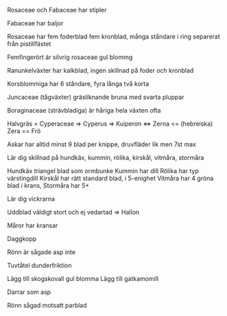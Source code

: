 Rosaceae och Fabaceae har stipler

Fabaceae har baljor

Rosaceae har fem foderblad fem kronblad, många ståndare i ring separerat från pistillfästet

Femfingerört är silvrig rosaceae gul blommg

Ranunkelväxter har kalkblad, ingen skillnad på foder och kronblad  

Korsblommiga har 6 ståndare, fyra långa två korta 

Juncaceae (tågväxter) gräsliknande bruna med svarta pluppar  

Boraginaceae (strävbladiga) är håriga hela växten ofta 

Halvgräs = Cyperaceae => Cyperus => Kuiperon <=> Zerna <= (hebreiska) Zera == Frö

Askar har alltid minst 9 blad per knippe, druvfläder lik men 7st max

Lär dig skillnad på hundkäx, kummin, rölika, kirskål, vitmåra, stormåra

Hundkäx triangel blad som ormbunke
Kummin har dill
Rölika har typ värstingdill
Kirskål har rätt standard blad, i 5-enighet
Vitmåra har 4 gröna blad i krans,
Stormåra har 5+

Lär dig vickrarna

Uddblad väldigt stort och ej vedartad => Hallon

Måror har kransar 

Daggkopp

Rönn är sågade asp inte

Tuvtåtel dunderfriktion

Lägg till skogskovall gul blomma
Lägg till gatkamomill

Darrar som asp

Rönn sågad motsatt parblad
